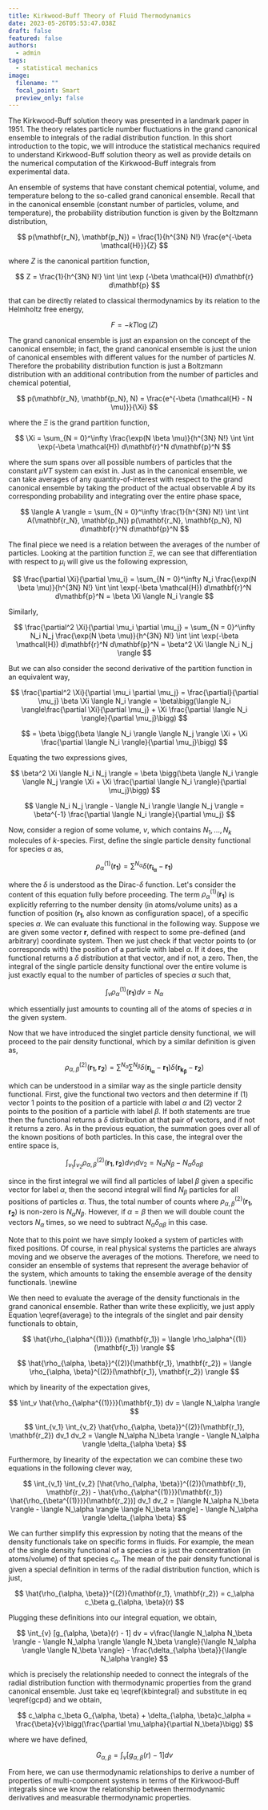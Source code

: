 ```yaml
---
title: Kirkwood-Buff Theory of Fluid Thermodynamics
date: 2023-05-26T05:53:47.038Z
draft: false
featured: false
authors:
  - admin
tags:
  - statistical mechanics
image:
  filename: ""
  focal_point: Smart
  preview_only: false
---
```


The Kirkwood-Buff solution theory was presented in a landmark paper in 1951. The theory relates particle number fluctuations in the grand canonical ensemble to integrals of the radial distribution function. In this short introduction to the topic, we will introduce the statistical mechanics required to understand Kirkwood-Buff solution theory as well as provide details on the numerical computation of the Kirkwood-Buff integrals from experimental data. 

An ensemble of systems that have constant chemical potential, volume, and temperature belong to the so-called grand canonical ensemble. Recall that in the canonical ensemble (constant number of particles, volume, and temperature), the probability distribution function is given by the Boltzmann distribution,

$$
    p(\mathbf{r_N}, \mathbf{p_N}) = \frac{1}{h^{3N} N!} \frac{e^{-\beta \mathcal{H}}}{Z}
$$

where $Z$ is the canonical partition function,

$$
    Z = \frac{1}{h^{3N} N!} \int \int \exp (-\beta \mathcal{H}) d\mathbf{r} d\mathbf{p}
$$

that can be directly related to classical thermodynamics by its relation to the Helmholtz free energy,

$$
    F = -kT\log(Z)
$$

The grand canonical ensemble is just an expansion on the concept of the canonical ensemble; in fact, the grand canonical ensemble is just the union of canonical ensembles with different values for the number of particles $N$. Therefore the probability distribution function is just a Boltzmann distribution with an additional contribution from the number of particles and chemical potential,

$$
    p(\mathbf{r_N}, \mathbf{p_N}, N) = \frac{e^{-\beta (\mathcal{H} - N \mu)}}{\Xi}
$$

where the $\Xi$ is the grand partition function,

$$
    \Xi = \sum_{N = 0}^\infty \frac{\exp(N \beta \mu)}{h^{3N} N!} \int \int \exp(-\beta \mathcal{H}) d\mathbf{r}^N d\mathbf{p}^N
$$

where the sum spans over all possible numbers of particles that the constant $\mu V T$ system can exist in. Just as in the canonical ensemble, we can take averages of any quantity-of-interest with respect to the grand canonical ensemble by taking the product of the actual observable $A$ by its corresponding probability and integrating over the entire phase space,

$$
    \langle A \rangle = \sum_{N = 0}^\infty \frac{1}{h^{3N} N!} \int \int A(\mathbf{r_N}, \mathbf{p_N}) p(\mathbf{r_N}, \mathbf{p_N}, N) d\mathbf{r}^N d\mathbf{p}^N
$$

The final piece we need is a relation between the averages of the number of particles. Looking at the partition function $\Xi$, we can see that differentiation with respect to $\mu_i$ will give us the following expression,

$$
    \frac{\partial \Xi}{\partial \mu_i} = \sum_{N = 0}^\infty N_i \frac{\exp(N \beta \mu)}{h^{3N} N!} \int \int \exp(-\beta \mathcal{H}) d\mathbf{r}^N d\mathbf{p}^N = \beta \Xi \langle N_i \rangle
$$

Similarly,

$$
    \frac{\partial^2 \Xi}{\partial \mu_i \partial \mu_j} = \sum_{N = 0}^\infty N_i N_j \frac{\exp(N \beta \mu)}{h^{3N} N!} \int \int \exp(-\beta \mathcal{H}) d\mathbf{r}^N d\mathbf{p}^N = \beta^2 \Xi \langle N_i N_j \rangle
$$

But we can also consider the second derivative of the partition function in an equivalent way,

$$
    \frac{\partial^2 \Xi}{\partial \mu_i \partial \mu_j} = \frac{\partial}{\partial \mu_j} \beta \Xi \langle N_i \rangle = \beta\bigg(\langle N_i \rangle\frac{\partial \Xi}{\partial \mu_j} + \Xi \frac{\partial \langle N_i \rangle}{\partial \mu_j}\bigg)
$$

$$
    = \beta \bigg(\beta \langle N_i \rangle \langle N_j \rangle \Xi + \Xi \frac{\partial \langle N_i \rangle}{\partial \mu_j}\bigg) 
$$

Equating the two expressions gives,

$$
    \beta^2 \Xi \langle N_i N_j \rangle = \beta \bigg(\beta \langle N_i \rangle \langle N_j \rangle \Xi + \Xi \frac{\partial \langle N_i \rangle}{\partial \mu_j}\bigg) 
$$

$$
    \langle N_i N_j \rangle - \langle N_i \rangle \langle N_j \rangle  =  \beta^{-1} \frac{\partial \langle N_i \rangle}{\partial \mu_j} 
$$

Now, consider a region of some volume, $v$, which contains $N_1, ..., N_k$ molecules of $k$-species. First, define the single particle density functional for species $\alpha$ as,

$$
    \rho_\alpha^{(1)}(\mathbf{r_1}) = \sum^{N_\alpha} \delta(\mathbf{r_{i_\alpha}} - \mathbf{r_1})
$$

where the $\delta$ is understood as the Dirac-$\delta$ function. Let's consider the content of this equation fully before proceeding. The term $\rho_\alpha^{(1)}(\mathbf{r_1})$ is explicitly referring to the number density (in atoms/volume units) as a function of position ($\mathbf{r_1}$, also known as configuration space), of a specific species $\alpha$. We can evaluate this functional in the following way. Suppose we are given some vector $\mathbf{r}$, defined with respect to some pre-defined (and arbitrary) coordinate system. Then we just check if that vector points to (or corresponds with) the position of a particle with label $\alpha$. If it does, the functional returns a $\delta$ distribution at that vector, and if not, a zero. Then, the integral of the single particle density functional over the entire volume is just exactly equal to the number of particles of species $\alpha$ such that,

$$
    \int_v \rho_\alpha^{(1)}(\mathbf{r_1}) dv = N_\alpha
$$

which essentially just amounts to counting all of the atoms of species $\alpha$ in the given system. 

Now that we have introduced the singlet particle density functional, we will proceed to the pair density functional, which by a similar definition is given as,

$$
    \rho_{\alpha, \beta}^{(2)}(\mathbf{r_1}, \mathbf{r_2}) = \sum^{N_\alpha} \sum^{N_\beta} \delta(\mathbf{r_{i_\alpha}} - \mathbf{r_1})\delta(\mathbf{r_{k_\beta}} - \mathbf{r_2})
$$

which can be understood in a similar way as the single particle density functional. First, give the functional two vectors and then determine if (1) vector 1 points to the position of a particle with label $\alpha$ and (2) vector 2 points to the position of a particle with label $\beta$. If both statements are true then the functional returns a $\delta$ distribution at that pair of vectors, and if not it returns a zero. As in the previous equation, the summation goes over all of the known positions of both particles. In this case, the integral over the entire space is,

$$
    \int_{v_1} \int_{v_2} \rho_{\alpha, \beta}^{(2)}(\mathbf{r_1}, \mathbf{r_2}) dv_1 dv_2 = N_\alpha N_\beta - N_\alpha \delta_{\alpha  \beta}
$$

since in the first integral we will find all particles of label $\beta$ given a specific vector for label $\alpha$, then the second integral will find $N_\beta$ particles for all positions of particles $\alpha$. Thus, the total number of counts where $\rho_{\alpha, \beta}^{(2)}(\mathbf{r_1}, \mathbf{r_2})$ is non-zero is $N_\alpha N_\beta$. However, if $\alpha = \beta$ then we will double count the vectors $N_\alpha$ times, so we need to subtract $N_\alpha \delta_{\alpha \beta}$ in this case.  

Note that to this point we have simply looked a system of particles with fixed positions. Of course, in real physical systems the particles are always moving and we observe the averages of the motions. Therefore, we need to consider an ensemble of systems that represent the average behavior of the system, which amounts to taking the ensemble average of the density functionals. \newline

We then need to evaluate the average of the density functionals in the grand canonical ensemble. Rather than write these explicitly, we just apply Equation \eqref{average} to the integrals of the singlet and pair density functionals to obtain,

$$
    \hat{\rho_{\alpha^{(1)}}} (\mathbf{r_1}) = \langle \rho_\alpha^{(1)}(\mathbf{r_1}) \rangle
$$

$$
    \hat{\rho_{\alpha, \beta}}^{(2)}(\mathbf{r_1}, \mathbf{r_2}) = \langle \rho_{\alpha, \beta}^{(2)}(\mathbf{r_1}, \mathbf{r_2}) \rangle
$$

which by linearity of the expectation gives,

$$
    \int_v \hat{\rho_{\alpha^{(1)}}}(\mathbf{r_1}) dv = \langle N_\alpha \rangle
$$

$$
    \int_{v_1} \int_{v_2} \hat{\rho_{\alpha, \beta}}^{(2)}(\mathbf{r_1}, \mathbf{r_2}) dv_1 dv_2 = \langle N_\alpha N_\beta \rangle - \langle N_\alpha \rangle \delta_{\alpha  \beta}
$$

Furthermore, by linearity of the expectation we can combine these two equations in the following clever way,

$$
        \int_{v_1} \int_{v_2} [\hat{\rho_{\alpha, \beta}}^{(2)}(\mathbf{r_1}, \mathbf{r_2}) - \hat{\rho_{\alpha^{(1)}}}(\mathbf{r_1}) \hat{\rho_{\beta^{(1)}}}(\mathbf{r_2})] dv_1 dv_2 = [\langle N_\alpha N_\beta \rangle - \langle N_\alpha \rangle \langle N_\beta \rangle]  - \langle N_\alpha \rangle \delta_{\alpha  \beta}
$$

We can further simplify this expression by noting that the means of the density functionals take on specific forms in fluids. For example, the mean of the single density functional of a species $\alpha$ is just the concentration (in atoms/volume) of that species $c_\alpha$. The mean of the pair density functional is given a special definition in terms of the radial distribution function, which is just,

$$
    \hat{\rho_{\alpha, \beta}}^{(2)}(\mathbf{r_1}, \mathbf{r_2}) = c_\alpha c_\beta g_{\alpha, \beta}(r)
$$

Plugging these definitions into our integral equation, we obtain,

$$
     \int_{v} [g_{\alpha, \beta}(r) - 1] dv = v\frac{\langle N_\alpha N_\beta \rangle - \langle N_\alpha \rangle \langle N_\beta \rangle}{\langle N_\alpha \rangle \langle N_\beta \rangle}  -  \frac{\delta_{\alpha  \beta}}{\langle N_\alpha \rangle}
$$

which is precisely the relationship needed to connect the integrals of the radial distribution function with thermodynamic properties from the grand canonical ensemble. Just take eq \eqref{kbintegral} and substitute in eq \eqref{gcpd} and we obtain,

$$
    c_\alpha c_\beta G_{\alpha, \beta} + \delta_{\alpha, \beta}c_\alpha = \frac{\beta}{v}\bigg(\frac{\partial \mu_\alpha}{\partial N_\beta}\bigg)
$$

where we have defined,

$$
    G_{\alpha, \beta} = \int_{v} [g_{\alpha, \beta}(r) - 1] dv
$$

From here, we can use thermodynamic relationships to derive a number of properties of multi-component systems in terms of the Kirkwood-Buff integrals since we know the relationship between thermodynamic derivatives and measurable thermodynamic properties.
